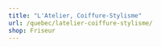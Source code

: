 ```yaml
---
title: "L'Atelier, Coiffure-Stylisme"
url: /quebec/latelier-coiffure-stylisme/
shop: Friseur
---
```


